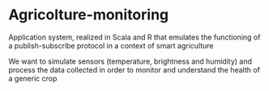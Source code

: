 # Agricolture-monitoring

Application system, realized in Scala and R that emulates the functioning of a publish-subscribe protocol in a context of smart agriculture

We want to simulate sensors (temperature, brightness and humidity) and process the data collected in order to monitor and understand the health of a generic crop
